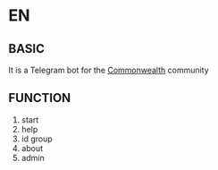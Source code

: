 EN
==

BASIC
--
It is a Telegram bot for the <a href= "https://vk.com/thecommonwealth2020">Commonwealth<a> community


FUNCTION
--
1. start
2. help
3. id group
4. about 
5. admin
